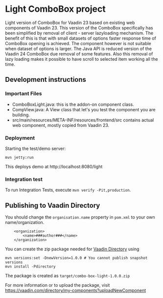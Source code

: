 # Light ComboBox project

Light version of ComboBox for Vaadin 23 based on existing web components of Vaadin 23. This version of the ComboBox specifically has been simplified by removal of client - server lazyloading mechanism. The benefit of this is that with small datasets of options faster response time of ComboBox opening is achieved. The component however is not suitable when dataset of options is larger.  The Java API is reduced version of the Vaadin 24 ComboBox due removal of some features. Also this removal of lazy loading makes it possible to have scroll to selected item working all the time.

## Development instructions

### Important Files 
* ComboBoxLight.java: this is the addon-on component class.
* CompView.java: A View class that let's you test the component you are building. 
* src/main/resources/META-INF/resources/frontend/src contains actual web component, mostly copied from Vaadin 23. 

### Deployment

Starting the test/demo server:
```
mvn jetty:run
```

This deploys demo at http://localhost:8080/light
 
### Integration test

To run Integration Tests, execute `mvn verify -Pit,production`.

## Publishing to Vaadin Directory

You should change the `organisation.name` property in `pom.xml` to your own name/organization.

```
    <organization>
        <name>###author###</name>
    </organization>
```

You can create the zip package needed for [Vaadin Directory](https://vaadin.com/directory/) using

```
mvn versions:set -DnewVersion=1.0.0 # You cannot publish snapshot versions 
mvn install -Pdirectory
```

The package is created as `target/combo-box-light-1.0.0.zip`

For more information or to upload the package, visit https://vaadin.com/directory/my-components?uploadNewComponent
